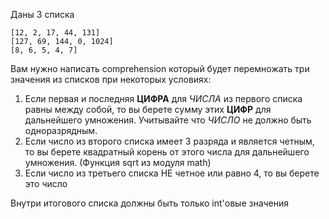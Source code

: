 Даны 3 списка
 ```
[12, 2, 17, 44, 131]
[127, 69, 144, 0, 1024]
[8, 6, 5, 4, 7]
```
Вам нужно написать comprehension который будет перемножать три значения из списков при некоторых условиях:
1. Если первая и последняя **ЦИФРА** для _ЧИСЛА_ из первого списка равны между собой, то вы берете сумму этих **ЦИФР** для дальнейшего умножения. Учитывайте что _ЧИСЛО_ не должно быть одноразрядным.
2. Если число из второго списка имеет 3 разряда и является четным, то вы берете квадратный корень от этого числа для дальнейшего умножения. (Функция sqrt из модуля math)
3. Если число из третьего списка НЕ четное или равно 4, то вы берете это число

Внутри итогового списка должны быть только int'овые значения